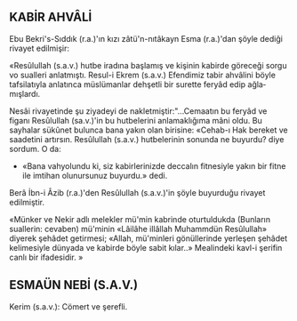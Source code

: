 ## KABİR AHVÂLİ

Ebu Bekri's-Sıddık (r.a.)'ın kızı zâtü'n-nıtâkayn Esma (r.a.)'dan şöyle dediği rivayet edilmişir:

«Resûlullah (s.a.v.) hutbe iradına başlamış ve kişinin kabirde göreceği sorgu vo su­alleri anlatmıştı. Resul-i Ekrem (s.a.v.) Efendimiz tabir ahvâlini böyle tafsilatıyla anlatınca müslümanlar dehşetli bir surette feryâd edip ağla­mışlardı.

Nesâi rivayetinde şu ziyadeyi de nakletmiştir:"...Cemaatın bu feryâd ve figanı Resûlullah (sa.v.)'in bu hutbelerini anlamaklığıma mâni ol­du. Bu sayhalar sükûnet bulunca bana yakın olan birisine: «Cehab-ı Hak bereket ve saadetini ar­tırsın. Resûlullah (s.a.v.) hutbelerinin sonunda ne buyurdu? diye sordum. O da:

- «Bana vahyolundu ki, siz kabirlerinizde deccalın fitnesiyle yakın bir fitne ile imtihan olunursunuz buyurdu.» dedi.

Berâ İbn-i Âzib (r.a.)'den Resûlullah (s.a.v.)'in şöyle buyurduğu rivayet edilmiştir.

«Münker ve Nekir adlı melekler mü'min kabrinde oturtuldukda (Bunların suallerin: cevaben) mü'minin «Lâilâhe illâllah Muhammdün Resûlullah» diyerek şehâdet getirmesi; «Allah, mü'minleri gönüllerinde yerleşen şehâdet kelimesiyle dünyada ve kabirde böyle sabit kılar..» Mealindeki kavl-i şerifin canlı bir ifadesidir. »

## ESMAÜN NEBİ (S.A.V.)

Kerim (s.a.v.): Cömert ve şerefli.
